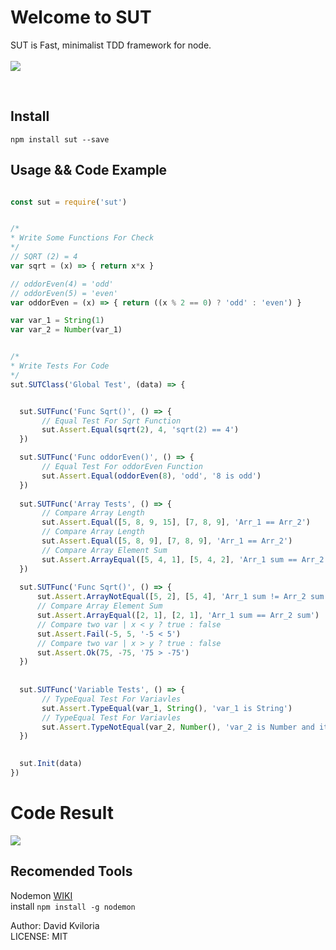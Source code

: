 # Welcome to SUT

SUT is Fast, minimalist TDD framework for node. <br /> <br />
<img src="https://travis-ci.org/DatoKviloria/sut.svg?branch=master" />

<br />

## Install
```
npm install sut --save
```

## Usage && Code Example

```javascript

const sut = require('sut')


/*
* Write Some Functions For Check
*/
// SQRT (2) = 4
var sqrt = (x) => { return x*x }

// oddorEven(4) = 'odd'
// oddorEven(5) = 'even'
var oddorEven = (x) => { return ((x % 2 == 0) ? 'odd' : 'even') }

var var_1 = String(1)
var var_2 = Number(var_1)


/*
* Write Tests For Code
*/
sut.SUTClass('Global Test', (data) => {


  sut.SUTFunc('Func Sqrt()', () => {
       // Equal Test For Sqrt Function
       sut.Assert.Equal(sqrt(2), 4, 'sqrt(2) == 4')
  })

  sut.SUTFunc('Func oddorEven()', () => {
	   // Equal Test For oddorEven Function
       sut.Assert.Equal(oddorEven(8), 'odd', '8 is odd')
  })
  
  sut.SUTFunc('Array Tests', () => {
       // Compare Array Length
       sut.Assert.Equal([5, 8, 9, 15], [7, 8, 9], 'Arr_1 == Arr_2')
       // Compare Array Length
       sut.Assert.Equal([5, 8, 9], [7, 8, 9], 'Arr_1 == Arr_2')
       // Compare Array Element Sum
       sut.Assert.ArrayEqual([5, 4, 1], [5, 4, 2], 'Arr_1 sum == Arr_2 sum')
  })
  
  sut.SUTFunc('Func Sqrt()', () => {
      sut.Assert.ArrayNotEqual([5, 2], [5, 4], 'Arr_1 sum != Arr_2 sum') 
      // Compare Array Element Sum
      sut.Assert.ArrayEqual([2, 1], [2, 1], 'Arr_1 sum == Arr_2 sum')
      // Compare two var | x < y ? true : false
      sut.Assert.Fail(-5, 5, '-5 < 5')
      // Compare two var | x > y ? true : false
      sut.Assert.Ok(75, -75, '75 > -75')
  })
  
  
  sut.SUTFunc('Variable Tests', () => {
	   // TypeEqual Test For Variavles
       sut.Assert.TypeEqual(var_1, String(), 'var_1 is String')
       // TypeEqual Test For Variavles   
       sut.Assert.TypeNotEqual(var_2, Number(), 'var_2 is Number and it will fail')
  })

  
  sut.Init(data)
})

```
# Code Result
<img src="https://s18.postimg.org/l8nu0abs9/passed.png" />


## Recomended Tools
  Nodemon [WIKI](https://www.npmjs.com/package/nodemon) <br />
  install ``` npm install -g nodemon  ```

Author: David Kviloria <br />
LICENSE: MIT
